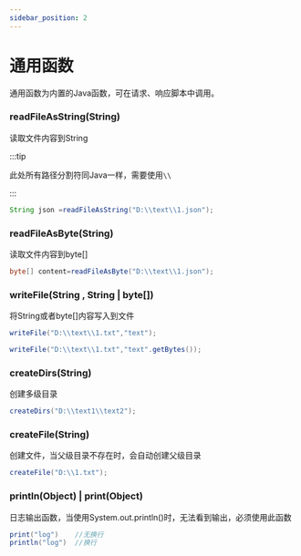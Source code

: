 ```yaml
---
sidebar_position: 2
---
```


#  通用函数

通用函数为内置的Java函数，可在请求、响应脚本中调用。


### readFileAsString(String)

读取文件内容到String

:::tip

此处所有路径分割符同Java一样，需要使用`\\`

:::


```java title="示例"
String json =readFileAsString("D:\\text\\1.json");
```

### readFileAsByte(String)

读取文件内容到byte[]
```java title="示例"
byte[] content=readFileAsByte("D:\\text\\1.json");
```

### writeFile(String , String | byte[])

将String或者byte[]内容写入到文件
```java title="示例"
writeFile("D:\\text\\1.txt","text");

writeFile("D:\\text\\1.txt","text".getBytes());
```

### createDirs(String)

创建多级目录

```java title="示例"
createDirs("D:\\text1\\text2");
```


### createFile(String)

创建文件，当父级目录不存在时，会自动创建父级目录

```java title="示例"
createFile("D:\\1.txt");
```

### println(Object) | print(Object)

日志输出函数，当使用System.out.println()时，无法看到输出，必须使用此函数

```java title="示例"
print("log")    //无换行
println("log")  //换行
```